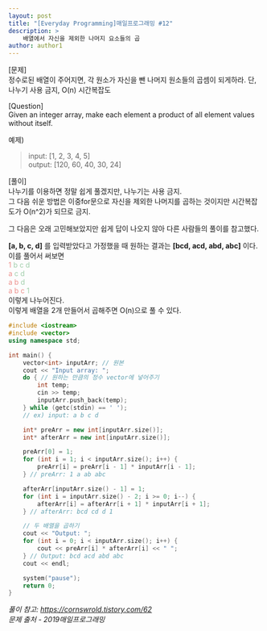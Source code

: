 ```yaml
---
layout: post
title: "[Everyday Programming]매일프로그래밍 #12"
description: >
    배열에서 자신을 제외한 나머지 요소들의 곱
author: author1
---
```


[문제]  
정수로된 배열이 주어지면, 각 원소가 자신을 뺀 나머지 원소들의 곱셈이 되게하라.
단, 나누기 사용 금지, O(n) 시간복잡도

[Question]  
Given an integer array, make each element a product of all element values without itself.

예제)
> input: [1, 2, 3, 4, 5]  
  output: [120, 60, 40, 30, 24]  
  
  
[풀이]  
나누기를 이용하면 정말 쉽게 풀겠지만, 나누기는 사용 금지.  
그 다음 쉬운 방법은 이중for문으로 자신을 제외한 나머지를 곱하는 것이지만 시간복잡도가 O(n^2)가 되므로 금지.  

그 다음은 오래 고민해보았지만 쉽게 답이 나오지 않아 다른 사람들의 풀이를 참고했다.  

__[a, b, c, d]__ 를 입력받았다고 가정했을 때 원하는 결과는 __[bcd, acd, abd, abc]__ 이다.
이를 풀어서 써보면  
<span style="color: #ED908C">1</span> <span style="color: #A1CEAB">b c d</span>  
<span style="color: #ED908C">a </span>  <span style="color: #A1CEAB"> c d</span>  
<span style="color: #ED908C">a b </span>  <span style="color: #A1CEAB"> d</span>  
<span style="color: #ED908C">a b c</span> <span style="color: #A1CEAB">1</span>  
이렇게 나누어진다.  
이렇게 배열을 2개 만들어서 곱해주면 O(n)으로 풀 수 있다.

~~~c++
#include <iostream>
#include <vector>
using namespace std;

int main() {
	vector<int> inputArr; // 원본
	cout << "Input array: ";
	do { // 원하는 만큼의 정수 vector에 넣어주기
		int temp;
		cin >> temp;
		inputArr.push_back(temp);
	} while (getc(stdin) == ' ');
	// ex) input: a b c d

	int* preArr = new int[inputArr.size()];
	int* afterArr = new int[inputArr.size()];

	preArr[0] = 1; 
	for (int i = 1; i < inputArr.size(); i++) {
		preArr[i] = preArr[i - 1] * inputArr[i - 1];
	} // preArr: 1 a ab abc

	afterArr[inputArr.size() - 1] = 1;
	for (int i = inputArr.size() - 2; i >= 0; i--) {
		afterArr[i] = afterArr[i + 1] * inputArr[i + 1];
	} // afterArr: bcd cd d 1

	// 두 배열을 곱하기
	cout << "Output: ";
	for (int i = 0; i < inputArr.size(); i++) {
		cout << preArr[i] * afterArr[i] << " ";
	} // Output: bcd acd abd abc
	cout << endl;

	system("pause");
	return 0;
}
~~~

*풀이 참고: https://cornswrold.tistory.com/62*  
*문제 출처 - 2019매일프로그래밍*